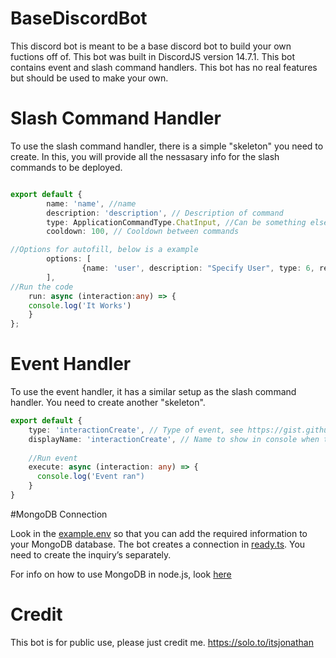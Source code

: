 # BaseDiscordBot
This discord bot is meant to be a base discord bot to build your own fuctions off of. This bot was built in DiscordJS version 14.7.1. This bot contains event and slash command handlers. This bot has no real features but should be used to make your own.


# Slash Command Handler

To use the slash command handler, there is a simple "skeleton" you need to create. In this, you will provide all the nessasary info for the slash commands to be deployed.

```typescript

export default {
        name: 'name', //name
        description: 'description', // Description of command
        type: ApplicationCommandType.ChatInput, //Can be something else, see https://discord-api-types.dev/api/discord-api-types-v10/enum/ApplicationCommandType
        cooldown: 100, // Cooldown between commands

//Options for autofill, below is a example
        options: [
                {name: 'user', description: "Specify User", type: 6, required: true}
        ],
//Run the code
	run: async (interaction:any) => {
    console.log('It Works')
	}
};

```


# Event Handler
To use the event handler, it has a similar setup as the slash command handler. You need to create another "skeleton".

```typescript
export default {
    type: 'interactionCreate', // Type of event, see https://gist.github.com/Iliannnn/f4985563833e2538b1b96a8cb89d72bb
    displayName: 'interactionCreate', // Name to show in console when the event is loaded
    
    //Run event
    execute: async (interaction: any) => { 
      console.log('Event ran")
    }
}
```

#MongoDB Connection

Look in the [example.env](example.env) so that you can add the required information to your MongoDB database. The bot creates a connection in [ready.ts](src/events/misc/ready.ts). You need to create the inquiry’s separately.

For info on how to use MongoDB in node.js, look [here](https://www.w3schools.com/nodejs/nodejs_mongodb.asp)


# Credit
This bot is for public use, please just credit me. https://solo.to/itsjonathan
